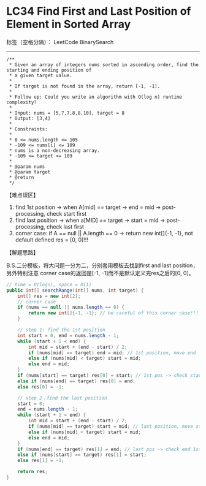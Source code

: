 # LC34 Find First and Last Position of Element in Sorted Array
标签（空格分隔）： LeetCode BinarySearch

---

    /**
     * Given an array of integers nums sorted in ascending order, find the starting and ending position of
     * a given target value.
     *
     * If target is not found in the array, return [-1, -1].
     *
     * Follow up: Could you write an algorithm with O(log n) runtime complexity?
     *
     * Input: nums = [5,7,7,8,8,10], target = 8
     * Output: [3,4]
     *
     * Constraints:
     *
     * 0 <= nums.length <= 105
     * -109 <= nums[i] <= 109
     * nums is a non-decreasing array.
     * -109 <= target <= 109
     *
     * @param nums
     * @param target
     * @return
     */

【难点误区】

1. find 1st position -> when A[mid] == target -> end = mid -> post-processing, check start first
2. find last position -> when a[MID] == target -> start = mid -> post-processing, check last first
3. corner case: if A == null || A.length == 0 -> return new int[]{-1, -1}, not default defined res = [0, 0]!!!


【解题思路】

B.S.二分模板，将大问题一分为二，分别套用模板去找到first and last position，另外特别注意 corner case的返回是[-1, -1]而不是默认定义完res之后的[0, 0]。


```java     
// time = O(logn), space = O(1)
public int[] searchRange(int[] nums, int target) {
    int[] res = new int[2];
    // corner case
    if (nums == null || nums.length == 0) {
        return new int[]{-1, -1}; // be careful of this corner case!!!
    }

    // step 1: find the 1st position
    int start = 0, end = nums.length - 1;
    while (start + 1 < end) {
        int mid = start + (end - start) / 2;
        if (nums[mid] == target) end = mid; // 1st position, move end
        else if (nums[mid] < target) start = mid;
        else end = mid;
    }
    if (nums[start] == target) res[0] = start; // 1st pos -> check start 1st
    else if (nums[end] == target) res[0] = end;
    else res[0] = -1;

    // step 2：find the last position
    start = 0;
    end = nums.length - 1;
    while (start + 1 < end) {
        int mid = start + (end - start) / 2;
        if (nums[mid] == target) start = mid; // last position, move start
        else if (nums[mid] < target) start = mid;
        else end = mid;
    }
    if (nums[end] == target) res[1] = end; // last pos -> check end 1st
    else if (nums[start] == target) res[1] = start;
    else res[1] = -1;

    return res;
}
```
